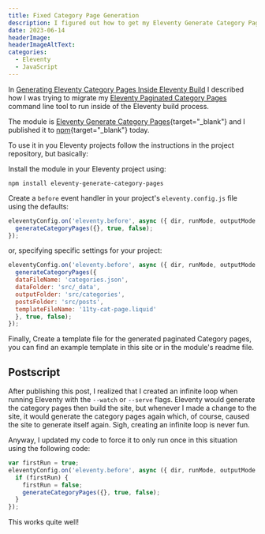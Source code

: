 ```yaml
---
title: Fixed Category Page Generation
description: I figured out how to get my Eleventy Generate Category Pages module working in an Eleventy build process.
date: 2023-06-14
headerImage: 
headerImageAltText: 
categories:
  - Eleventy
  - JavaScript
---
```


In [Generating Eleventy Category Pages Inside Eleventy Build](/posts/2023/generating-eleventy-category-pages-inside-eleventy-build/) I described how I was trying to migrate my [Eleventy Paginated Category Pages](/posts/2023/eleventy-paginated-category-pages/) command line tool to run inside of the Eleventy build process.

The module is [Eleventy Generate Category Pages](https://github.com/johnwargo/eleventy-generate-category-pages){target="_blank"} and I published it to [npm](https://www.npmjs.com/package/eleventy-generate-category-pages){target="_blank"} today. 

To use it in you Eleventy projects follow the instructions in the project repository, but basically:

Install the module in your Eleventy project using:

```shell
npm install eleventy-generate-category-pages
```

Create a `before` event handler in your project's `eleventy.config.js` file using the defaults:

```js
eleventyConfig.on('eleventy.before', async ({ dir, runMode, outputMode }) => {
  generateCategoryPages({}, true, false);
});
```

or, specifying specific settings for your project:

```js
eleventyConfig.on('eleventy.before', async ({ dir, runMode, outputMode }) => {
  generateCategoryPages({
  dataFileName: 'categories.json',
  dataFolder: 'src/_data',
  outputFolder: 'src/categories',
  postsFolder: 'src/posts',
  templateFileName: '11ty-cat-page.liquid'
  }, true, false);
});
```

Finally, Create a template file for the generated paginated Category pages, you can find an example template in this site or in the module's readme file.

## Postscript

After publishing this post, I realized that I created an infinite loop when running Eleventy with the `--watch` or `--serve` flags. Eleventy would generate the category pages then build the site, but whenever I made a change to the site, it would generate the category pages again which, of course, caused the site to generate itself again. Sigh, creating an infinite loop is never fun. 

Anyway, I updated my code to force it to only run once in this situation using the following code:

```js
var firstRun = true;
eleventyConfig.on('eleventy.before', async ({ dir, runMode, outputMode }) => {
  if (firstRun) {
    firstRun = false;
    generateCategoryPages({}, true, false);
  }
});
```

This works quite well!